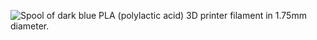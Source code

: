 ﻿![Spool of dark blue PLA (polylactic acid) 3D printer filament in 1.75mm diameter.](https://m.media-amazon.com/images/I/61EyGIQd4FL._AC_SL1000_.jpg)
